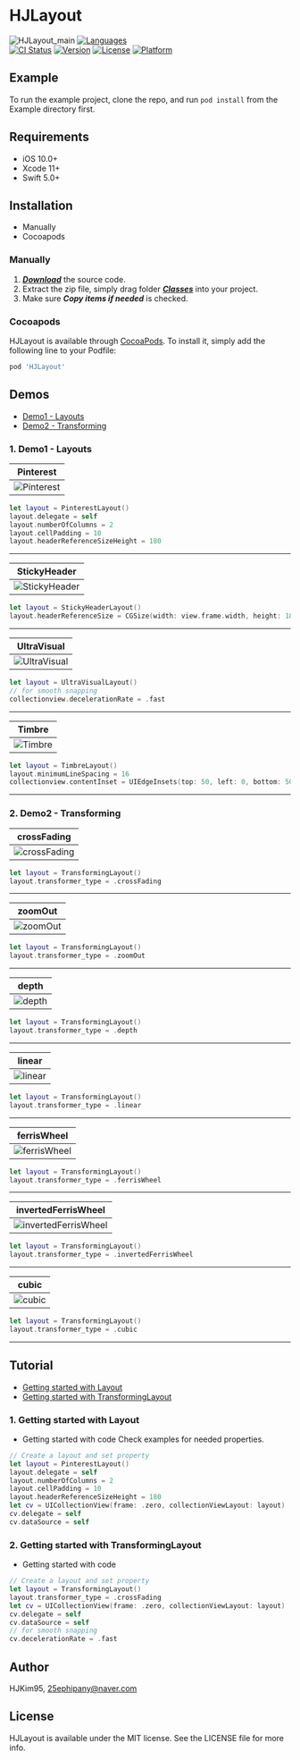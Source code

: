 # HJLayout

![HJLayout_main](https://user-images.githubusercontent.com/29699823/91246207-3b066780-e78a-11ea-8f62-eb2707bf3b6a.png)
[![Languages](https://img.shields.io/badge/language-swift%205.0%20-FF69B4.svg?style=plastic)](#) <br/> 
[![CI Status](https://img.shields.io/travis/HJKim95/HJLayout.svg?style=flat)](https://travis-ci.org/HJKim95/HJLayout?branch=master)
[![Version](https://img.shields.io/cocoapods/v/HJLayout.svg?style=flat)](https://cocoapods.org/pods/HJLayout)
[![License](https://img.shields.io/cocoapods/l/HJLayout.svg?style=flat)](https://cocoapods.org/pods/HJLayout)
[![Platform](https://img.shields.io/cocoapods/p/HJLayout?color=red&style=flat)](https://cocoapods.org/pods/HJLayout)



## Example

To run the example project, clone the repo, and run `pod install` from the Example directory first.

## Requirements
* iOS 10.0+ 
* Xcode 11+
* Swift 5.0+

## Installation
* Manually
* Cocoapods

### Manually
1. ***[Download](#)*** the source code.
2. Extract the zip file, simply drag folder ***[Classes](#)*** into your project.
3. Make sure ***Copy items if needed*** is checked.

### Cocoapods

HJLayout is available through [CocoaPods](https://cocoapods.org). To install
it, simply add the following line to your Podfile:

```ruby
pod 'HJLayout'
```

## Demos
* [Demo1 - Layouts](#demo_layout)
* [Demo2 - Transforming](#demo_transforming)

### 1. Demo1 - Layouts <a id='demo_layout'></a>
|Pinterest|
|---|
|![Pinterest](https://user-images.githubusercontent.com/29699823/91012308-da0f5000-e620-11ea-8443-bf16e3eb5697.gif)|
```swift
let layout = PinterestLayout()
layout.delegate = self
layout.numberOfColumns = 2
layout.cellPadding = 10
layout.headerReferenceSizeHeight = 180
```
---

|StickyHeader|
|---|
|![StickyHeader](https://user-images.githubusercontent.com/29699823/91012340-e4c9e500-e620-11ea-8f35-3140183f41a1.gif)|
```swift
let layout = StickyHeaderLayout()
layout.headerReferenceSize = CGSize(width: view.frame.width, height: 180)
```
---

|UltraVisual|
|---|
|![UltraVisual](https://user-images.githubusercontent.com/29699823/91012345-e5fb1200-e620-11ea-829e-869056a80160.gif)|
```swift
let layout = UltraVisualLayout()
// for smooth snapping
collectionview.decelerationRate = .fast
```
---

|Timbre|
|---|
|![Timbre](https://user-images.githubusercontent.com/29699823/91012350-e72c3f00-e620-11ea-87f0-c45673d155aa.gif)|
```swift
let layout = TimbreLayout()
layout.minimumLineSpacing = 16
collectionview.contentInset = UIEdgeInsets(top: 50, left: 0, bottom: 50, right: 0)
```
---

### 2. Demo2 - Transforming <a id='demo_transforming'></a>
|crossFading|
|---|
|![crossFading](https://user-images.githubusercontent.com/29699823/91015125-98cd6f00-e625-11ea-8675-6efbabf4a8a6.gif)|
```swift
let layout = TransformingLayout()
layout.transformer_type = .crossFading
```
---

|zoomOut|
|---|
|![zoomOut](https://user-images.githubusercontent.com/29699823/91015164-a4209a80-e625-11ea-886e-f53d1cb507cd.gif)|
```swift
let layout = TransformingLayout()
layout.transformer_type = .zoomOut
```
---

|depth|
|---|
|![depth](https://user-images.githubusercontent.com/29699823/91015154-a125aa00-e625-11ea-862b-0826af16202e.gif)|
```swift
let layout = TransformingLayout()
layout.transformer_type = .depth
```
---

|linear|
|---|
|![linear](https://user-images.githubusercontent.com/29699823/91015161-a3880400-e625-11ea-9e73-a58bee7a7927.gif)|
```swift
let layout = TransformingLayout()
layout.transformer_type = .linear
```
---

|ferrisWheel|
|---|
|![ferrisWheel](https://user-images.githubusercontent.com/29699823/91015156-a256d700-e625-11ea-953c-31850638ac17.gif)|
```swift
let layout = TransformingLayout()
layout.transformer_type = .ferrisWheel
```
---

|invertedFerrisWheel|
|---|
|![invertedFerrisWheel](https://user-images.githubusercontent.com/29699823/91015159-a2ef6d80-e625-11ea-8e08-e4f237c40a05.gif)|
```swift
let layout = TransformingLayout()
layout.transformer_type = .invertedFerrisWheel
```
---

|cubic|
|---|
|![cubic](https://user-images.githubusercontent.com/29699823/91015149-9ff47d00-e625-11ea-8a83-2c6986ec2550.gif)|
```swift
let layout = TransformingLayout()
layout.transformer_type = .cubic
```
---


## Tutorial
* [Getting started with Layout](#getting_started_layout)
* [Getting started with TransformingLayout](#getting_started_transforming)

### 1. Getting started with Layout <a id='getting_started_layout'></a>

* Getting started with code
Check examples for needed properties.

```swift
// Create a layout and set property
let layout = PinterestLayout()
layout.delegate = self
layout.numberOfColumns = 2
layout.cellPadding = 10
layout.headerReferenceSizeHeight = 180
let cv = UICollectionView(frame: .zero, collectionViewLayout: layout)
cv.delegate = self
cv.dataSource = self
```

### 2. Getting started with TransformingLayout <a id='getting_started_transforming'></a>

* Getting started with code

```swift
// Create a layout and set property
let layout = TransformingLayout()
layout.transformer_type = .crossFading
let cv = UICollectionView(frame: .zero, collectionViewLayout: layout)
cv.delegate = self
cv.dataSource = self
// for smooth snapping
cv.decelerationRate = .fast
```

## Author

HJKim95, 25ephipany@naver.com

## License

HJLayout is available under the MIT license. See the LICENSE file for more info.
